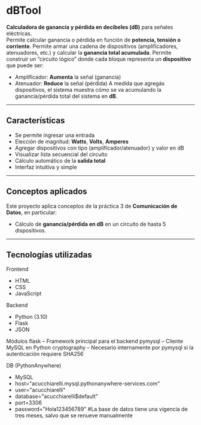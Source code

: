 # dBTool

**Calculadora de ganancia y pérdida en decibeles (dB)** para señales eléctricas.  
Permite calcular ganancia o pérdida en función de **potencia, tensión o corriente**.
Permite armar una cadena de dispositivos (amplificadores, atenuadores, etc.) y calcular la **ganancia total acumulada**.
Permite construir un “circuito lógico” donde cada bloque representa un **dispositivo** que puede ser:
- Amplificador: **Aumenta** la señal (ganancia)
- Atenuador: **Reduce** la señal (pérdida)
A medida que agregás dispositivos, el sistema muestra cómo se va acumulando la ganancia/pérdida total del sistema en **dB**.

---

## Características

- Se permite ingresar una entrada
- Elección de magnitud: **Watts**, **Volts**, **Amperes**
- Agregar dispositivos con tipo (amplificador/atenuador) y valor en dB
- Visualizar lista secuencial del circuito
- Cálculo automático de la **salida total**
- Interfaz intuitiva y simple

---

## Conceptos aplicados

Este proyecto aplica conceptos de la práctica 3 de **Comunicación de Datos**, en particular:
- Cálculo de **ganancia/pérdida en dB** en un circuito de hasta 5 dispositivos.

---

## Tecnologías utilizadas

Frontend
- HTML
- CSS
- JavaScript

Backend
- Python (3.10)
- Flask
- JSON

Módulos
flask – Framework principal para el backend
pymysql – Cliente MySQL en Python
cryptography – Necesario internamente por pymysql si la autenticación requiere SHA256

DB (PythonAnywhere)
- MySQL
- host="acucchiarelli.mysql.pythonanywhere-services.com"
- user="acucchiarelli"
- database="acucchiarelli$default"
- port=3306
- password="Hola123456789"
#La base de datos tiene una vigencia de tres meses, salvo que se renueve manualmente